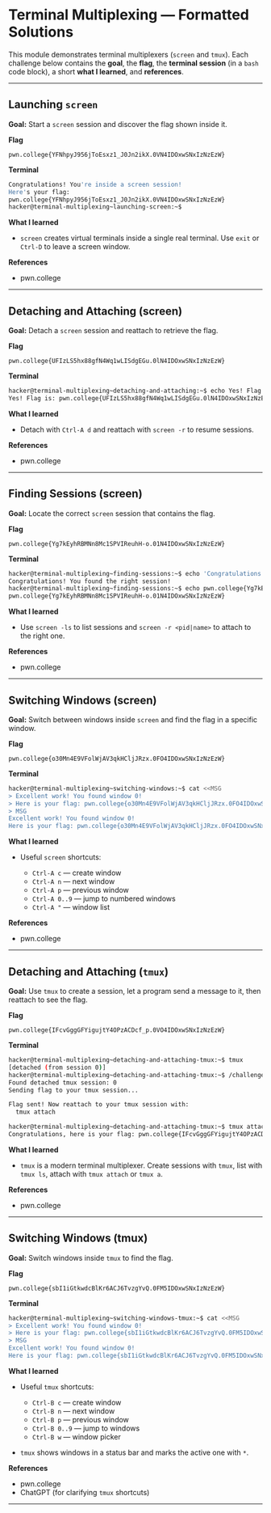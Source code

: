 # Terminal Multiplexing — Formatted Solutions

This module demonstrates terminal multiplexers (`screen` and `tmux`). Each challenge below contains the **goal**, the **flag**, the **terminal session** (in a `bash` code block), a short **what I learned**, and **references**.

---

## Launching `screen`

**Goal:** Start a `screen` session and discover the flag shown inside it.

**Flag**

```
pwn.college{YFNhpyJ956jToEsxz1_J0Jn2ikX.0VN4IDOxwSNxIzNzEzW}
```

**Terminal**

```bash
Congratulations! You're inside a screen session!
Here's your flag:
pwn.college{YFNhpyJ956jToEsxz1_J0Jn2ikX.0VN4IDOxwSNxIzNzEzW}
hacker@terminal-multiplexing~launching-screen:~$
```

**What I learned**

* `screen` creates virtual terminals inside a single real terminal. Use `exit` or `Ctrl-D` to leave a screen window.

**References**

* pwn.college

---

## Detaching and Attaching (screen)

**Goal:** Detach a `screen` session and reattach to retrieve the flag.

**Flag**

```
pwn.college{UFIzLS5hx88gfN4Wq1wLISdgEGu.0lN4IDOxwSNxIzNzEzW}
```

**Terminal**

```bash
hacker@terminal-multiplexing~detaching-and-attaching:~$ echo Yes! Flag is: pwn.college{UFIzLS5hx88gfN4Wq1wLISdgEGu.0lN4IDOxwSNxIzNzEzW}
Yes! Flag is: pwn.college{UFIzLS5hx88gfN4Wq1wLISdgEGu.0lN4IDOxwSNxIzNzEzW}
```

**What I learned**

* Detach with `Ctrl-A d` and reattach with `screen -r` to resume sessions.

**References**

* pwn.college

---

## Finding Sessions (screen)

**Goal:** Locate the correct `screen` session that contains the flag.

**Flag**

```
pwn.college{Yg7kEyhRBMNn8Mc1SPVIReuhH-o.01N4IDOxwSNxIzNzEzW}
```

**Terminal**

```bash
hacker@terminal-multiplexing~finding-sessions:~$ echo 'Congratulations! You found the right session!'
Congratulations! You found the right session!
hacker@terminal-multiplexing~finding-sessions:~$ echo pwn.college{Yg7kEyhRBMNn8Mc1SPVIReuhH-o.01N4IDOxwSNxIzNzEzW}
pwn.college{Yg7kEyhRBMNn8Mc1SPVIReuhH-o.01N4IDOxwSNxIzNzEzW}
```

**What I learned**

* Use `screen -ls` to list sessions and `screen -r <pid|name>` to attach to the right one.

**References**

* pwn.college

---

## Switching Windows (screen)

**Goal:** Switch between windows inside `screen` and find the flag in a specific window.

**Flag**

```
pwn.college{o30Mn4E9VFolWjAV3qkHCljJRzx.0FO4IDOxwSNxIzNzEzW}
```

**Terminal**

```bash
hacker@terminal-multiplexing~switching-windows:~$ cat <<MSG
> Excellent work! You found window 0!
> Here is your flag: pwn.college{o30Mn4E9VFolWjAV3qkHCljJRzx.0FO4IDOxwSNxIzNzEzW}
> MSG
Excellent work! You found window 0!
Here is your flag: pwn.college{o30Mn4E9VFolWjAV3qkHCljJRzx.0FO4IDOxwSNxIzNzEzW}
```

**What I learned**

* Useful `screen` shortcuts:

  * `Ctrl-A c` — create window
  * `Ctrl-A n` — next window
  * `Ctrl-A p` — previous window
  * `Ctrl-A 0..9` — jump to numbered windows
  * `Ctrl-A "` — window list

**References**

* pwn.college

---

## Detaching and Attaching (`tmux`)

**Goal:** Use `tmux` to create a session, let a program send a message to it, then reattach to see the flag.

**Flag**

```
pwn.college{IFcvGggGFYigujtY4OPzACDcf_p.0VO4IDOxwSNxIzNzEzW}
```

**Terminal**

```bash
hacker@terminal-multiplexing~detaching-and-attaching-tmux:~$ tmux
[detached (from session 0)]
hacker@terminal-multiplexing~detaching-and-attaching-tmux:~$ /challenge/run
Found detached tmux session: 0
Sending flag to your tmux session...

Flag sent! Now reattach to your tmux session with:
  tmux attach

hacker@terminal-multiplexing~detaching-and-attaching-tmux:~$ tmux attach
Congratulations, here is your flag: pwn.college{IFcvGggGFYigujtY4OPzACDcf_p.0VO4IDOxwSNxIzNzEzW}
```

**What I learned**

* `tmux` is a modern terminal multiplexer. Create sessions with `tmux`, list with `tmux ls`, attach with `tmux attach` or `tmux a`.

**References**

* pwn.college

---

## Switching Windows (tmux)

**Goal:** Switch windows inside `tmux` to find the flag.

**Flag**

```
pwn.college{sbI1iGtkwdcBlKr6ACJ6TvzgYvQ.0FM5IDOxwSNxIzNzEzW}
```

**Terminal**

```bash
hacker@terminal-multiplexing~switching-windows-tmux:~$ cat <<MSG
> Excellent work! You found window 0!
> Here is your flag: pwn.college{sbI1iGtkwdcBlKr6ACJ6TvzgYvQ.0FM5IDOxwSNxIzNzEzW}
> MSG
Excellent work! You found window 0!
Here is your flag: pwn.college{sbI1iGtkwdcBlKr6ACJ6TvzgYvQ.0FM5IDOxwSNxIzNzEzW}
```

**What I learned**

* Useful `tmux` shortcuts:

  * `Ctrl-B c` — create window
  * `Ctrl-B n` — next window
  * `Ctrl-B p` — previous window
  * `Ctrl-B 0..9` — jump to windows
  * `Ctrl-B w` — window picker
* `tmux` shows windows in a status bar and marks the active one with `*`.

**References**

* pwn.college
* ChatGPT (for clarifying `tmux` shortcuts)

---


